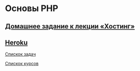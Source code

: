 # Основы PHP

## [Домашнее задание к лекции «Хостинг»](https://github.com/TomSG03/bphp-2-homeworks/tree/master/008-heroku)

## [Heroku](https://php-basics-heroky.herokuapp.com) 


[Спискок задач](https://github.com/TomSG03/php-homeworks/tree/main)

[Спискок курсов](https://github.com/TomSG03/Training-in-Netology)
